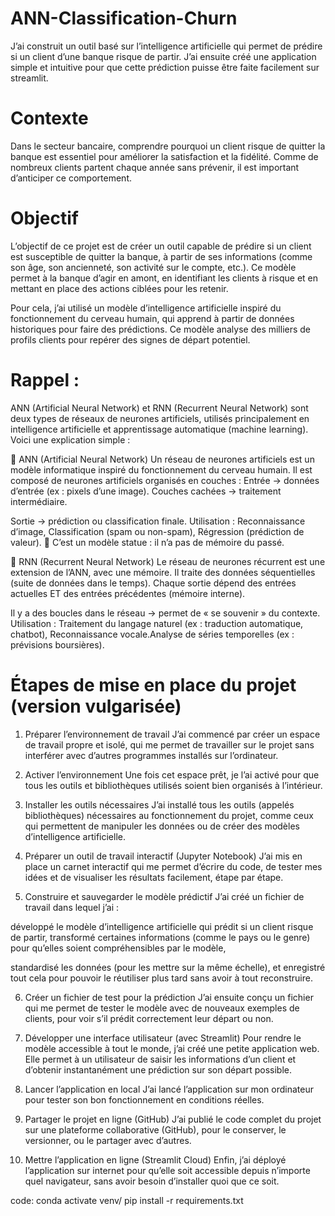 # ANN-Classification-Churn
J’ai construit un outil basé sur l’intelligence artificielle qui permet de prédire si un client d’une banque risque de partir. J’ai ensuite créé une application simple et intuitive pour que cette prédiction puisse être faite facilement sur streamlit.
# Contexte
Dans le secteur bancaire, comprendre pourquoi un client risque de quitter la banque est essentiel pour améliorer la satisfaction et la fidélité. Comme de nombreux clients partent chaque année sans prévenir, il est important d’anticiper ce comportement.

# Objectif
L’objectif de ce projet est de créer un outil capable de prédire si un client est susceptible de quitter la banque, à partir de ses informations (comme son âge, son ancienneté, son activité sur le compte, etc.).
Ce modèle permet à la banque d’agir en amont, en identifiant les clients à risque et en mettant en place des actions ciblées pour les retenir.

Pour cela, j’ai utilisé un modèle d’intelligence artificielle inspiré du fonctionnement du cerveau humain, qui apprend à partir de données historiques pour faire des prédictions. Ce modèle analyse des milliers de profils clients pour repérer des signes de départ potentiel.

# Rappel :

ANN (Artificial Neural Network) et RNN (Recurrent Neural Network) sont deux types de réseaux de neurones artificiels, utilisés principalement en intelligence artificielle et apprentissage automatique (machine learning). Voici une explication simple :

🔹 ANN (Artificial Neural Network)
Un réseau de neurones artificiels est un modèle informatique inspiré du fonctionnement du cerveau humain. Il est composé de neurones artificiels organisés en couches : Entrée → données d’entrée (ex : pixels d’une image). Couches cachées → traitement intermédiaire.

Sortie → prédiction ou classification finale. Utilisation : Reconnaissance d’image, Classification (spam ou non-spam), Régression (prédiction de valeur). 🧠 C’est un modèle statue : il n’a pas de mémoire du passé.

🔹 RNN (Recurrent Neural Network)
Le réseau de neurones récurrent est une extension de l’ANN, avec une mémoire. Il traite des données séquentielles (suite de données dans le temps). Chaque sortie dépend des entrées actuelles ET des entrées précédentes (mémoire interne).

Il y a des boucles dans le réseau → permet de « se souvenir » du contexte. Utilisation : Traitement du langage naturel (ex : traduction automatique, chatbot), Reconnaissance vocale.Analyse de séries temporelles (ex : prévisions boursières).


# Étapes de mise en place du projet (version vulgarisée)
1) Préparer l’environnement de travail
J’ai commencé par créer un espace de travail propre et isolé, qui me permet de travailler sur le projet sans interférer avec d’autres programmes installés sur l’ordinateur.

2) Activer l’environnement
Une fois cet espace prêt, je l’ai activé pour que tous les outils et bibliothèques utilisés soient bien organisés à l’intérieur.

3) Installer les outils nécessaires
J’ai installé tous les outils (appelés bibliothèques) nécessaires au fonctionnement du projet, comme ceux qui permettent de manipuler les données ou de créer des modèles d’intelligence artificielle.

4) Préparer un outil de travail interactif (Jupyter Notebook)
J’ai mis en place un carnet interactif qui me permet d’écrire du code, de tester mes idées et de visualiser les résultats facilement, étape par étape.

5) Construire et sauvegarder le modèle prédictif
J’ai créé un fichier de travail dans lequel j’ai :

développé le modèle d’intelligence artificielle qui prédit si un client risque de partir, transformé certaines informations (comme le pays ou le genre) pour qu’elles soient compréhensibles par le modèle,

standardisé les données (pour les mettre sur la même échelle), et enregistré tout cela pour pouvoir le réutiliser plus tard sans avoir à tout reconstruire.

6) Créer un fichier de test pour la prédiction
J’ai ensuite conçu un fichier qui me permet de tester le modèle avec de nouveaux exemples de clients, pour voir s’il prédit correctement leur départ ou non.

7) Développer une interface utilisateur (avec Streamlit)
Pour rendre le modèle accessible à tout le monde, j’ai créé une petite application web. Elle permet à un utilisateur de saisir les informations d’un client et d’obtenir instantanément une prédiction sur son départ possible.

8) Lancer l’application en local
J’ai lancé l’application sur mon ordinateur pour tester son bon fonctionnement en conditions réelles.

9) Partager le projet en ligne (GitHub)
J’ai publié le code complet du projet sur une plateforme collaborative (GitHub), pour le conserver, le versionner, ou le partager avec d’autres.

10) Mettre l’application en ligne (Streamlit Cloud)
Enfin, j’ai déployé l’application sur internet pour qu’elle soit accessible depuis n’importe quel navigateur, sans avoir besoin d’installer quoi que ce soit.


code:
conda activate venv/
pip install -r requirements.txt
